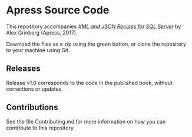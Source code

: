 # Apress Source Code

This repository accompanies [*XML and JSON Recipes for SQL Server*](http://www.apress.com/9781484231166) by Alex Grinberg (Apress, 2017).

[comment]: #cover


Download the files as a zip using the green button, or clone the repository to your machine using Git.

## Releases

Release v1.0 corresponds to the code in the published book, without corrections or updates.

## Contributions

See the file Contributing.md for more information on how you can contribute to this repository.
